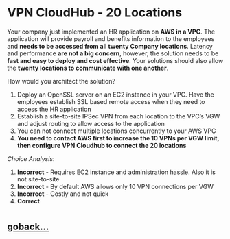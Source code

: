 # VPN CloudHub - 20 Locations

Your company just implemented an HR application on **AWS in a VPC**. The application will provide payroll and benefits information to the employees and **needs to be accessed from all twenty Company locations**. Latency and performance **are not a big concern**, however, the solution needs to be **fast and easy to deploy and cost effective**. Your solutions should also allow the **twenty locations to communicate with one another**.

How would you architect the solution?

1. Deploy an OpenSSL server on an EC2 instance in your VPC. Have the employees establish SSL based remote access when they need to access the HR application
2. Establish a site-to-site IPSec VPN from each location to the VPC’s VGW and adjust routing to allow access to the application
3. You can not connect multiple locations concurrently to your AWS VPC
4. **You need to contact AWS first to increase the 10 VPNs per VGW limit, then configure VPN Cloudhub to connect the 20 locations**

_Choice Analysis_:

1. **Incorrect** - Requires EC2 instance and administration hassle. Also it is not site-to-site
2. **Incorrect** - By default AWS allows only 10 VPN connections per VGW
3. **Incorrect** - Costly and not quick
4. **Correct**  
#
## [goback...](./index.md)